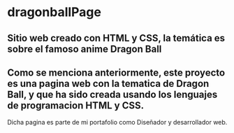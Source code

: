 # dragonballPage
Sitio web creado con HTML y CSS, la temática es sobre el famoso anime Dragon Ball
-
Como se menciona anteriormente, este proyecto es una pagina web con la tematica de Dragon Ball, 
y que ha sido creada usando los lenguajes de programacion HTML y CSS.
-
Dicha pagina es parte de mi portafolio como Diseñador y desarrollador web.
